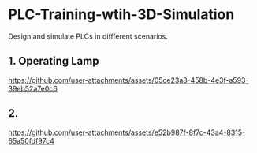 # PLC-Training-wtih-3D-Simulation
Design and simulate PLCs in diffferent scenarios.

## 1. Operating Lamp
https://github.com/user-attachments/assets/05ce23a8-458b-4e3f-a593-39eb52a7e0c6

## 2.
https://github.com/user-attachments/assets/e52b987f-8f7c-43a4-8315-65a50fdf97c4
